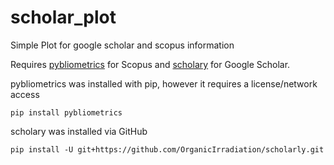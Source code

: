 # scholar_plot
Simple Plot for google scholar and scopus information

Requires [pybliometrics][1] for Scopus and [scholary][2] for Google Scholar.

pybliometrics was installed with pip, however it requires a license/network access
```
pip install pybliometrics
```

scholary was installed via GitHub
```
pip install -U git+https://github.com/OrganicIrradiation/scholarly.git
```


[1]:https://pybliometrics.readthedocs.io/en/stable/index.html
[2]:https://github.com/OrganicIrradiation/scholarly